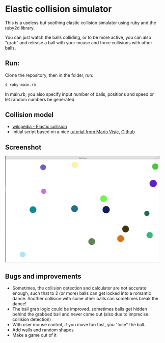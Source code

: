 # Elastic collision simulator
This is a useless but soothing elastic collision simulator using ruby and the ruby2d library.
 
You can just watch the balls colliding, or to be more active, you can also "grab" and release a ball with your mouse and force collisions with other balls.

## Run:
Clone the repository, then in the folder, run:
```sh
$ ruby main.rb
```
In main.rb, you also specify input number of balls, positions and speed or let random numbers be generated. 

## Collision model
+ [wikipedia - Elastic collision](https://en.wikipedia.org/wiki/Elastic_collision)
+ Initial script based on a nice [tutorial from Mario Visic](https://www.youtube.com/watch?v=e3B8m4vBzB0&feature=emb_logo), [Github](https://github.com/mariovisic/ruby2d-games/tree/master/04%20-%20Collision-Detection)

## Screenshot
![screenshot](/Screenshot.png?raw=true "screenshot")

## Bugs and improvements
+ Sometimes, the collision detection and calculator are not accurate enough, such that to 2 (or more) balls can get locked into a romantic dance. Another collision with some other balls can sometimes break the dance!
+ The ball grab logic could be improved. sometimes balls get hidden behind the grabbed ball and never come out (also due to imprecise collision detection)
+ With user mouse control, if you move too fast, you "lose" the ball. 
+ Add walls and random shapes
+ Make a game out of it
